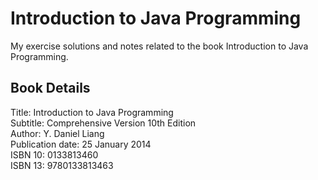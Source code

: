 # Introduction to Java Programming #
My exercise solutions and notes related to the book Introduction to Java Programming.

## Book Details ##
Title: Introduction to Java Programming  
Subtitle: Comprehensive Version 10th Edition  
Author: Y. Daniel Liang  
Publication date: 25 January 2014  
ISBN 10: 0133813460  
ISBN 13: 9780133813463  
